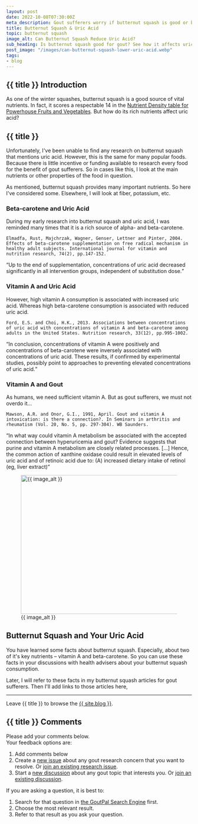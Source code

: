 ```yaml
---
layout: post
date: 2022-10-08T07:30:00Z
meta_description: Gout sufferers worry if butternut squash is good or bad for gout. First, check the science about its effects on uric acid.
title: Butternut Squash & Uric Acid
topic: butternut squash
image_alt: Can Butternut Squash Reduce Uric Acid?
sub_heading: Is butternut squash good for gout? See how it affects uric acid.
post_image: "/images/can-butternut-squash-lower-uric-acid.webp"
tags:
- blog
---
```

<h2 id="intro">{{ title }} Introduction</h2>
As one of the winter squashes, butternut squash is a good source of vital nutrients. In fact, it scores a respectable 14 in the <a href="https://alkascore.com/powerhouse-fruits-vegetables-list/">Nutrient Density table for Powerhouse Fruits and Vegetables</a>. But how do its rich nutrients affect uric acid?

<h2 id="butternut">{{ title }}</h2>
Unfortunately, I've been unable to find any research on butternut squash that mentions uric acid. However, this is the same for many popular foods. Because there is little incentive or funding available to research every food for the benefit of gout sufferers. So in cases like this, I look at the main nutrients or other properties of the food in question.

As mentioned, butternut squash provides many important nutrients. So here I've considered some. Elsewhere, I will look at fiber, potassium, etc.

<h3 id="carotene">Beta-carotene and Uric Acid</h3>
<p>During my early research into butternut squash and uric acid, I was reminded many times that it is a rich source of alpha- and beta-carotene. </p>
<code>Elmadfa, Rust, Majchrzak, Wagner, Genser, Lettner and Pinter, 2004. Effects of beta-carotene supplementation on free radical mechanism in healthy adult subjects. International journal for vitamin and nutrition research, 74(2), pp.147-152.</code>

<q cite="https://doi.org/10.1024/0300-9831.74.2.147">Up to the end of supplementation, concentrations of uric acid decreased significantly in all intervention groups, independent of substitution dose.</q>

<h3 id="vita">Vitamin A and Uric Acid</h3>
<p>However, high vitamin A consumption is associated with increased uric acid. Whereas high beta-carotene consumption is associated with reduced uric acid.</p>
<code>Ford, E.S. and Choi, H.K., 2013. Associations between concentrations of uric acid with concentrations of vitamin A and beta-carotene among adults in the United States. Nutrition research, 33(12), pp.995-1002.</code>

<q cite="https://dx.doi.org/10.1016/j.nutres.2013.08.008">In conclusion, concentrations of vitamin A were positively and concentrations of beta-carotene were inversely associated with concentrations of uric acid. These results, if confirmed by experimental studies, possibly point to approaches to preventing elevated concentrations of uric acid.</q>

<h3 id="gout">Vitamin A and Gout</h3>
<p>As humans, we need sufficient vitamin A. But as gout sufferers, we must not overdo it…</p>
<code>Mawson, A.R. and Onor, G.I., 1991, April. Gout and vitamin A intoxication: is there a connection?. In Seminars in arthritis and rheumatism (Vol. 20, No. 5, pp. 297-304). WB Saunders.</code>

<q cite="https://doi.org/10.1016/0049-0172(91)90030-4">In what way could vitamin A metabolism be associated with the accepted connection between hyperuricemia and gout? Evidence suggests that purine and vitamin A metabolism are closely related processes. […] Hence, the common action of xanthine oxidase could result in elevated levels of uric acid and of retinoic acid due to: (A) increased dietary intake of retinol (eg, liver extract)</q>

<figure id="image" class="inner">
<img src="{{ post_image }}" alt="{{ image_alt }}"  width="610" height="377">
  <figcaption>{{ image_alt }}</figcaption>
</figure>
<h2 id="next">Butternut Squash and Your Uric Acid</h2>
You have learned some facts about butternut squash. Especially, about two of it's key nutrients – vitamin A and beta-carotene. So you can use these facts in your discussions with health advisers about your butternut squash consumption.

Later, I will refer to these facts in my butternut squash articles for gout sufferers. Then I'll add links to those articles here,

<hr />
Leave {{ title }} to browse the <a href="/blog">{{ site.blog }}</a>.

<h2 id="comments">{{ title }} Comments</h2>
<p>Please add your comments below.<br />
Your feedback options are:</p>
<ol>
<li>Add comments below</li>
<li>Create a <a href="https://github.com/kct2020/goutpal-info-11ty/issues/new/choose">new issue</a> about any gout research concern that you want to resolve. Or <a href="https://github.com/kct2020/goutpal-info-11ty/issues">join an existing research issue</a>.</li>
<li>Start a <a href="https://github.com/kct2020/goutpal-com-skeleventy/discussions/new">new discussion</a> about any gout topic that interests you. Or <a href="https://github.com/kct2020/goutpal-com-skeleventy/discussions">join an existing discussion</a>.</li>
</ol>
<p>If you are asking a question, it is best to:</p>
<ol>
<li>Search for that question in <a href="https://cse.google.com/cse?cof=FORID:0&cx=partner-pub-4857169685716700:9780732506">the GoutPal Search Engine</a> first.</li>
<li>Choose the most relevant result.</li>
<li>Refer to that result as you ask your question.</li>
</ol>
<script src="https://giscus.app/client.js"
        data-repo="kct2020/goutpal-com-skeleventy"
        data-repo-id="R_kgDOGVSRQQ"
        data-category="GoutPal Links Comments🗣"
        data-category-id="DIC_kwDOGVSRQc4CRbFp"
        data-mapping="title"
        data-strict="0"
        data-reactions-enabled="1"
        data-emit-metadata="1"
        data-input-position="top"
        data-theme="light_tritanopia"
        data-lang="en"
        data-loading="lazy"
        crossorigin="anonymous"
        async>
</script>
